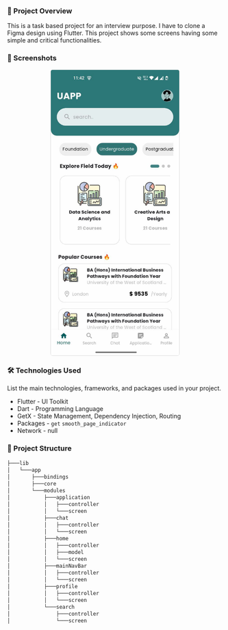 ### 🚀 Project Overview
This is a task based project for an interview purpose. I have to clone a Figma design using Flutter. This project shows some screens having some simple and critical functionalities.

### 📸 Screenshots
<div style="display: flex; flex-wrap: wrap; justify-content: space-around; align-items: flex-start; gap: 15px;">
    <img src="screenshots/home_screen.jpg" alt="Home Screen" style="width: 300px; height: auto; border: 1px solid #ddd; border-radius: 5px;">
<!--     <img src="screenshots/home_screen.jpg" alt="Home Screen" style="width: 300px; height: auto; border: 1px solid #ddd; border-radius: 5px;">
    <img src="screenshots/home_screen.jpg" alt="Home Screen" style="width: 300px; height: auto; border: 1px solid #ddd; border-radius: 5px;">
    <img src="screenshots/home_screen.jpg" alt="Home Screen" style="width: 300px; height: auto; border: 1px solid #ddd; border-radius: 5px;"> -->
</div>

### 🛠️ Technologies Used
List the main technologies, frameworks, and packages used in your project.
- Flutter - UI Toolkit
- Dart - Programming Language
- GetX - State Management, Dependency Injection, Routing
- Packages - `get` `smooth_page_indicator`
- Network - null

### 📂 Project Structure
```
├───lib
│   └───app
│       ├───bindings
│       ├───core
│       └───modules
│           ├───application
│           │   ├───controller
│           │   └───screen
│           ├───chat
│           │   ├───controller
│           │   └───screen
│           ├───home
│           │   ├───controller
│           │   ├───model
│           │   └───screen
│           ├───mainNavBar
│           │   ├───controller
│           │   └───screen
│           ├───profile
│           │   ├───controller
│           │   └───screen
│           └───search
│               ├───controller
│               └───screen
```
